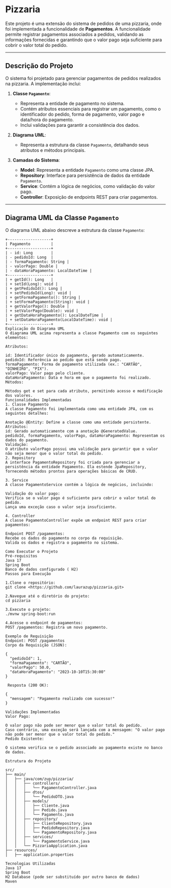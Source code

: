 # Pizzaria

Este projeto é uma extensão do sistema de pedidos de uma pizzaria, onde foi implementada a funcionalidade de **Pagamentos**. A funcionalidade permite registrar pagamentos associados a pedidos, validando as informações fornecidas e garantindo que o valor pago seja suficiente para cobrir o valor total do pedido.

---

## **Descrição do Projeto**

O sistema foi projetado para gerenciar pagamentos de pedidos realizados na pizzaria. A implementação inclui:

1. **Classe `Pagamento`**:
    - Representa a entidade de pagamento no sistema.
    - Contém atributos essenciais para registrar um pagamento, como o identificador do pedido, forma de pagamento, valor pago e data/hora do pagamento.
    - Inclui validações para garantir a consistência dos dados.

2. **Diagrama UML**:
    - Representa a estrutura da classe `Pagamento`, detalhando seus atributos e métodos principais.

3. **Camadas do Sistema**:
    - **Model**: Representa a entidade `Pagamento` como uma classe JPA.
    - **Repository**: Interface para persistência de dados da entidade `Pagamento`.
    - **Service**: Contém a lógica de negócios, como validação do valor pago.
    - **Controller**: Exposição de endpoints REST para criar pagamentos.

---

## **Diagrama UML da Classe `Pagamento`**

O diagrama UML abaixo descreve a estrutura da classe `Pagamento`:

```plaintext
+-------------------+
| Pagamento         |
+-------------------+
| - id: Long        |
| - pedidoId: Long  |
| - formaPagamento: String |
| - valorPago: Double |
| - dataHoraPagamento: LocalDateTime |
+-------------------+
| + getId(): Long   |
| + setId(Long): void |
| + getPedidoId(): Long |
| + setPedidoId(Long): void |
| + getFormaPagamento(): String |
| + setFormaPagamento(String): void |
| + getValorPago(): Double |
| + setValorPago(Double): void |
| + getDataHoraPagamento(): LocalDateTime |
| + setDataHoraPagamento(LocalDateTime): void |
+-------------------+
Explicação do Diagrama UML
O diagrama UML acima representa a classe Pagamento com os seguintes elementos:

Atributos:

id: Identificador único do pagamento, gerado automaticamente.
pedidoId: Referência ao pedido que está sendo pago.
formaPagamento: Forma de pagamento utilizada (ex.: "CARTÃO", "DINHEIRO", "PIX").
valorPago: Valor pago pelo cliente.
dataHoraPagamento: Data e hora em que o pagamento foi realizado.
Métodos:

Métodos get e set para cada atributo, permitindo acesso e modificação dos valores.
Funcionalidades Implementadas
1. Classe Pagamento
A classe Pagamento foi implementada como uma entidade JPA, com os seguintes detalhes:

Anotação @Entity: Define a classe como uma entidade persistente.
Atributos:
id: Gerado automaticamente com a anotação @GeneratedValue.
pedidoId, formaPagamento, valorPago, dataHoraPagamento: Representam os dados do pagamento.
Validação:
O atributo valorPago possui uma validação para garantir que o valor não seja menor que o valor total do pedido.
2. Repository
A interface PagamentoRepository foi criada para gerenciar a persistência da entidade Pagamento. Ela estende JpaRepository, fornecendo métodos prontos para operações básicas de CRUD.

3. Service
A classe PagamentoService contém a lógica de negócios, incluindo:

Validação do valor pago:
Verifica se o valor pago é suficiente para cobrir o valor total do pedido.
Lança uma exceção caso o valor seja insuficiente.

4. Controller
A classe PagamentoController expõe um endpoint REST para criar pagamentos:

Endpoint POST /pagamentos:
Recebe os dados do pagamento no corpo da requisição.
Valida os dados e registra o pagamento no sistema.

Como Executar o Projeto
Pré-requisitos
Java 17
Spring Boot
Banco de dados configurado ( H2)
Passos para Execução

1.Clone o repositório:
git clone <https://github.com/laurazup/pizzaria.git>

2.Navegue até o diretório do projeto:
cd pizzaria

3.Execute o projeto:
./mvnw spring-boot:run

4.Acesse o endpoint de pagamentos:
POST /pagamentos: Registra um novo pagamento.

Exemplo de Requisição
Endpoint: POST /pagamentos
Corpo da Requisição (JSON):

{
  "pedidoId": 1,
  "formaPagamento": "CARTÃO",
  "valorPago": 50.0,
  "dataHoraPagamento": "2023-10-10T15:30:00"
}

 Resposta (200 OK):

{
  "mensagem": "Pagamento realizado com sucesso!"
}

Validações Implementadas
Valor Pago:

O valor pago não pode ser menor que o valor total do pedido.
Caso contrário, uma exceção será lançada com a mensagem: "O valor pago não pode ser menor que o valor total do pedido."
Pedido Existente:

O sistema verifica se o pedido associado ao pagamento existe no banco de dados.

Estrutura do Projeto

src/
├── main/
│   ├── java/com/zup/pizzaria/
│   │   ├── controllers/
│   │   │   └── PagamentoController.java
│   │   ├── dtos/
│   │   │   └── PedidoDTO.java
│   │   ├── models/
│   │   │   ├── Cliente.java
│   │   │   ├── Pedido.java
│   │   │   └── Pagamento.java
│   │   ├── repository/
│   │   │   ├── ClienteRepository.java
│   │   │   ├── PedidoRepository.java
│   │   │   └── PagamentoRepository.java
│   │   ├── services/
│   │   │   └── PagamentoService.java
│   │   └── PizzariaApplication.java
├── resources/
│   ├── application.properties

Tecnologias Utilizadas
Java 17
Spring Boot
H2 Database (pode ser substituído por outro banco de dados)
Maven

